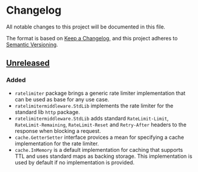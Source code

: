 # Changelog

All notable changes to this project will be documented in this file.

The format is based on [Keep a Changelog](https://keepachangelog.com/en/1.1.0/),
and this project adheres to [Semantic Versioning](https://semver.org/spec/v2.0.0.html).

## [Unreleased]

### Added

- `ratelimiter` package brings a generic rate limiter implementation that can be used as base for any use case.
- `ratelimitermiddleware.StdLib` implements the rate limiter for the standard lib `http` package.
- `ratelimitermiddleware.StdLib` adds standard `RateLimit-Limit`, `RateLimit-Remaining`, `RateLimit-Reset` and `Retry-After` headers to the response when blocking a request.
- `cache.GetterSetter` interface provices a mean for specifying a cache implementation for the rate limiter.
- `cache.InMemory` is a default implementation for caching that supports TTL and uses standard maps as backing storage. This implementation is used by default if no implementation is provided.

[Unreleased]: https://github.com/rcdmk/go-ratelimiter/compare/d8b2554...HEAD
